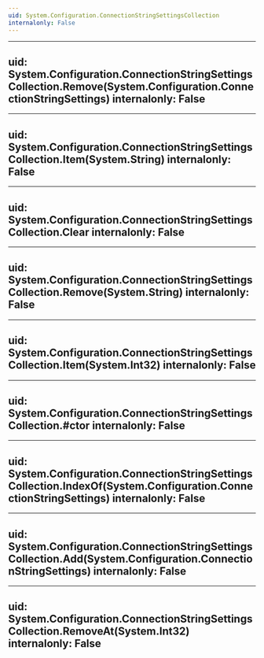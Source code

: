 ```yaml
---
uid: System.Configuration.ConnectionStringSettingsCollection
internalonly: False
---
```


---
uid: System.Configuration.ConnectionStringSettingsCollection.Remove(System.Configuration.ConnectionStringSettings)
internalonly: False
---

---
uid: System.Configuration.ConnectionStringSettingsCollection.Item(System.String)
internalonly: False
---

---
uid: System.Configuration.ConnectionStringSettingsCollection.Clear
internalonly: False
---

---
uid: System.Configuration.ConnectionStringSettingsCollection.Remove(System.String)
internalonly: False
---

---
uid: System.Configuration.ConnectionStringSettingsCollection.Item(System.Int32)
internalonly: False
---

---
uid: System.Configuration.ConnectionStringSettingsCollection.#ctor
internalonly: False
---

---
uid: System.Configuration.ConnectionStringSettingsCollection.IndexOf(System.Configuration.ConnectionStringSettings)
internalonly: False
---

---
uid: System.Configuration.ConnectionStringSettingsCollection.Add(System.Configuration.ConnectionStringSettings)
internalonly: False
---

---
uid: System.Configuration.ConnectionStringSettingsCollection.RemoveAt(System.Int32)
internalonly: False
---
